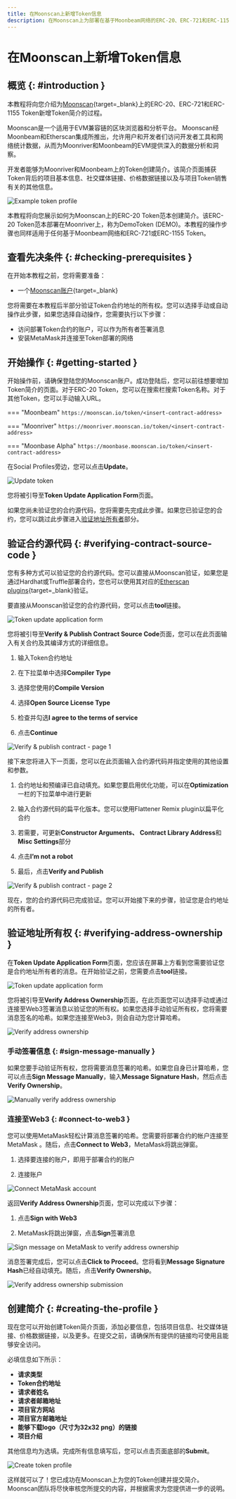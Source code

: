 ```yaml
---
title: 在Moonscan上新增Token信息
description: 在Moonscan上为部署在基于Moonbeam网络的ERC-20、ERC-721和ERC-1155 Token新增Token信息并创建Token简介。
---
```


# 在Moonscan上新增Token信息

## 概览 {: #introduction }

本教程将向您介绍为[Moonscan](https://moonscan.io){target=_blank}上的ERC-20、ERC-721和ERC-1155 Token新增Token简介的过程。

Moonscan是一个适用于EVM兼容链的区块浏览器和分析平台。 Moonscan经Moonbeam和Etherscan集成所推出，允许用户和开发者们访问开发者工具和网络统计数据，从而为Moonriver和Moonbeam的EVM提供深入的数据分析和洞察。

开发者能够为Moonriver和Moonbeam上的Token创建简介。该简介页面捕获Token背后的项目基本信息、社交媒体链接、价格数据链接以及与项目Token销售有关的其他信息。

![Example token profile](/images/builders/get-started/token-profile/profile-1.png)

本教程将向您展示如何为Moonscan上的ERC-20 Token范本创建简介。该ERC-20 Token范本部署在Moonriver上，称为DemoToken (DEMO)。本教程的操作步骤也同样适用于任何基于Moonbeam网络和ERC-721或ERC-1155 Token。

## 查看先决条件 {: #checking-prerequisites }

在开始本教程之前，您将需要准备：

- 一个[Moonscan账户](https://moonscan.io/register){target=_blank}

您将需要在本教程后半部分验证Token合约地址的所有权。您可以选择手动或自动操作此步骤，如果您选择自动操作，您需要执行以下步骤：

- 访问部署Token合约的账户，可以作为所有者签署消息
- 安装MetaMask并连接至Token部署的网络

## 开始操作 {: #getting-started }

开始操作前，请确保登陆您的Moonscan账户。成功登陆后，您可以前往想要增加Token简介的页面。对于ERC-20 Token，您可以在搜索栏搜索Token名称。对于其他Token，您可以手动输入URL。

=== "Moonbeam"
    ```
    https://moonscan.io/token/<insert-contract-address>
    ```

=== "Moonriver"
    ```
    https://moonriver.moonscan.io/token/<insert-contract-address> 
    ```

=== "Moonbase Alpha"
    ```
    https://moonbase.moonscan.io/token/<insert-contract-address>
    ```

在Social Profiles旁边，您可以点击**Update**。

![Update token](/images/builders/get-started/token-profile/profile-2.png)

您将被引导至**Token Update Application Form**页面。

如果您尚未验证您的合约源代码，您将需要先完成此步骤。如果您已验证您的合约，您可以跳过此步骤进入[验证地址所有者](#verifying-address-ownership)部分。

## 验证合约源代码 {: #verifying-contract-source-code }

您有多种方式可以验证您的合约源代码。您可以直接从Moonscan验证，如果您是通过Hardhat或Truffle部署合约，您也可以使用其对应的[Etherscan plugins](/builders/build/eth-api/verify-contracts/etherscan-plugins/){target=_blank}验证。

要直接从Moonscan验证您的合约源代码，您可以点击**tool**链接。

![Token update application form](/images/builders/get-started/token-profile/profile-3.png)

您将被引导至**Verify & Publish Contract Source Code**页面，您可以在此页面输入有关合约及其编译方式的详细信息。

1. 输入Token合约地址

2. 在下拉菜单中选择**Compiler Type**

3. 选择您使用的**Compile Version**

4. 选择**Open Source License Type**

5. 检查并勾选**I agree to the terms of service**

6. 点击**Continue**

![Verify & publish contract - page 1](/images/builders/get-started/token-profile/profile-4.png)

接下来您将进入下一页面，您可以在此页面输入合约源代码并指定使用的其他设置和参数。

1. 合约地址和预编译已自动填充。如果您要启用优化功能，可以在**Optimization**一栏的下拉菜单中进行更新

2. 输入合约源代码的扁平化版本。您可以使用Flattener Remix plugin以扁平化合约

3. 若需要，可更新**Constructor Arguments、** **Contract Library Address**和**Misc Settings**部分

4. 点击**I’m not a robot**

5. 最后，点击**Verify and Publish**

![Verify & publish contract - page 2](/images/builders/get-started/token-profile/profile-5.png)

现在，您的合约源代码已完成验证。您可以开始接下来的步骤，验证您是合约地址的所有者。

## 验证地址所有权 {: #verifying-address-ownership }

在**Token Update Application Form**页面，您应该在屏幕上方看到您需要验证您是合约地址所有者的消息。在开始验证之前，您需要点击**tool**链接。

![Token update application form](/images/builders/get-started/token-profile/profile-6.png)

您将被引导至**Verify Address Ownership**页面，在此页面您可以选择手动或通过连接至Web3签署消息以验证您的所有权。如果您选择手动验证所有权，您将需要消息签名的哈希。如果您连接至Web3，则会自动为您计算哈希。

![Verify address ownership](/images/builders/get-started/token-profile/profile-7.png)

### 手动签署信息 {: #sign-message-manually }

如果您要手动验证所有权，您将需要消息签署的哈希。如果您自身已计算哈希，您可以点击**Sign Message Manually**，输入**Message Signature Hash**，然后点击**Verify Ownership**。

![Manually verify address ownership](/images/builders/get-started/token-profile/profile-8.png)

### 连接至Web3 {: #connect-to-web3 }

您可以使用MetaMask轻松计算消息签署的哈希。您需要将部署合约的帐户连接至MetaMask 。随后，点击**Connect to Web3**，MetaMask将跳出弹窗。

1. 选择要连接的账户，即用于部署合约的账户

2. 连接账户

![Connect MetaMask account](/images/builders/get-started/token-profile/profile-9.png)

返回**Verify Address Ownership**页面，您可以完成以下步骤：

1. 点击**Sign with Web3**

2. MetaMask将跳出弹窗，点击**Sign**签署消息

![Sign message on MetaMask to verify address ownership](/images/builders/get-started/token-profile/profile-10.png)

消息签署完成后，您可以点击**Click to Proceed**。您将看到**Message Signature Hash**已经自动填充。随后，点击**Verify Ownership**。

![Verify address ownership submission](/images/builders/get-started/token-profile/profile-11.png)

## 创建简介 {: #creating-the-profile }

现在您可以开始创建Token简介页面，添加必要信息，包括项目信息、社交媒体链接、价格数据链接，以及更多。在提交之前，请确保所有提供的链接均可使用且能够安全访问。

必填信息如下所示：

- **请求类型**
- **Token合约地址**
- **请求者姓名**
- **请求者邮箱地址**
- **项目官方网站**
- **项目官方邮箱地址**
- **能够下载logo（尺寸为32x32 png）的链接**
- **项目介绍**

其他信息均为选填。完成所有信息填写后，您可以点击页面底部的**Submit**。

![Create token profile](/images/builders/get-started/token-profile/profile-12.png)

这样就可以了！您已成功在Moonscan上为您的Token创建并提交简介。Moonscan团队将尽快审核您所提交的内容，并根据需求为您提供进一步的说明。